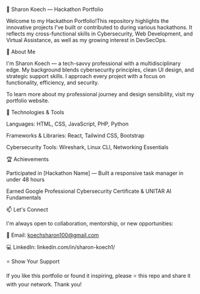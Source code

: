 🚀 Sharon Koech — Hackathon Portfolio

Welcome to my Hackathon Portfolio!This repository highlights the innovative projects I've built or contributed to during various hackathons. It reflects my cross-functional skills in Cybersecurity, Web Development, and Virtual Assistance, as well as my growing interest in DevSecOps.

🧠 About Me

I'm Sharon Koech — a tech-savvy professional with a multidisciplinary edge. My background blends cybersecurity principles, clean UI design, and strategic support skills. I approach every project with a focus on functionality, efficiency, and security.

To learn more about my professional journey and design sensibility, visit my portfolio website.

🔨 Technologies & Tools

Languages: HTML, CSS, JavaScript, PHP, Python

Frameworks & Libraries: React, Tailwind CSS, Bootstrap

Cybersecurity Tools: Wireshark, Linux CLI, Networking Essentials


🏆 Achievements

Participated in [Hackathon Name] — Built a responsive task manager in under 48 hours

Earned Google Professional Cybersecurity Certificate & UNITAR AI Fundamentals

📫 Let's Connect

I'm always open to collaboration, mentorship, or new opportunities:

📧 Email: koechsharon100@gmail.com

💻 LinkedIn: linkedin.com/in/sharon-koech1/

⭐️ Show Your Support

If you like this portfolio or found it inspiring, please ⭐️ this repo and share it with your network. Thank you!

